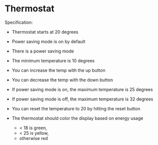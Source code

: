 Thermostat
==========

Specification:

- Thermostat starts at 20 degrees
- Power saving mode is on by default
- There is a power saving mode
- The minimum temperature is 10 degrees
- You can increase the temp with the up button
- You can decrease the temp with the down button
- If power saving mode is on, the maximum temperature is 25 degrees
- If power saving mode is off, the maximum temperature is 32 degrees
- You can reset the temperature to 20 by hitting  the reset button

- The thermostat should color the display based on energy usage
  - < 18 is green,
  - < 25 is yellow,
  - otherwise red